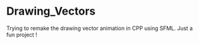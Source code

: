 # Drawing_Vectors
Trying to remake the drawing vector animation in CPP using SFML. Just a fun project !
